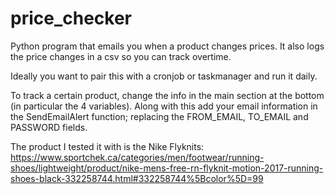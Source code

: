 # price_checker

Python program that emails you when a product changes prices. It also logs the price changes in a csv so you can track overtime. 

Ideally you want to pair this with a cronjob or taskmanager and run it daily.

To track a certain product, change the info in the main section at the bottom (in particular the 4 variables). Along with this add your  email information in the SendEmailAlert function; replacing the FROM_EMAIL, TO_EMAIL and PASSWORD fields.

The product I tested it with is the Nike Flyknits:
https://www.sportchek.ca/categories/men/footwear/running-shoes/lightweight/product/nike-mens-free-rn-flyknit-motion-2017-running-shoes-black-332258744.html#332258744%5Bcolor%5D=99
